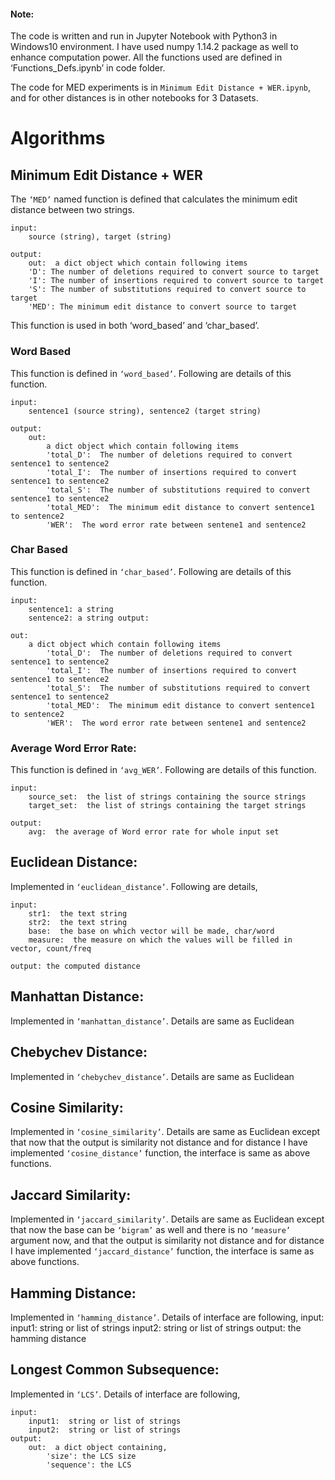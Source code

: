 #### Note: 
The code is written and run in Jupyter Notebook with Python3 in Windows10 environment. I have used numpy 1.14.2 package as well to enhance computation power. All the functions used are defined in ‘Functions_Defs.ipynb’ in code folder.

The code for MED experiments is in `Minimum Edit Distance + WER.ipynb`, and for other distances is in other notebooks for 3 Datasets.

# Algorithms
## Minimum Edit Distance + WER
The `‘MED’` named function is defined that calculates the minimum edit distance between two strings.

```
input: 
    source (string), target (string) 

output: 
    out:  a dict object which contain following items              
    'D': The number of deletions required to convert source to target              
    'I': The number of insertions required to convert source to target              
    'S': The number of substitutions required to convert source to target              
    'MED': The minimum edit distance to convert source to target 
```
This function is used in both ‘word_based’ and ‘char_based’.
### Word Based
This function is defined in `‘word_based’`. Following are details of this function. 
```
input: 
    sentence1 (source string), sentence2 (target string)    

output: 
    out:  
        a dict object which contain following items             
        'total_D':  The number of deletions required to convert sentence1 to sentence2             
        'total_I':  The number of insertions required to convert sentence1 to sentence2             
        'total_S':  The number of substitutions required to convert sentence1 to sentence2             
        'total_MED':  The minimum edit distance to convert sentence1 to sentence2  
        'WER':  The word error rate between sentene1 and sentence2
```
### Char Based
This function is defined in `‘char_based’`. Following are details of this function. 
```
input: 
    sentence1: a string 
    sentence2: a string output: 

out:  
    a dict object which contain following items             
        'total_D':  The number of deletions required to convert sentence1 to sentence2             
        'total_I':  The number of insertions required to convert sentence1 to sentence2             
        'total_S':  The number of substitutions required to convert sentence1 to sentence2             
        'total_MED':  The minimum edit distance to convert sentence1 to sentence2  
        'WER':  The word error rate between sentene1 and sentence2 
```

### Average Word Error Rate: 
 This function is defined in `‘avg_WER’`. Following are details of this function. 
```
input: 
    source_set:  the list of strings containing the source strings 
    target_set:  the list of strings containing the target strings 

output: 
    avg:  the average of Word error rate for whole input set 
```

## Euclidean Distance:
Implemented in `‘euclidean_distance’`. Following are details, 
```
input: 
    str1:  the text string 
    str2:  the text string 
    base:  the base on which vector will be made, char/word 
    measure:  the measure on which the values will be filled in vector, count/freq 

output: the computed distance 
``` 

## Manhattan Distance:
Implemented in `‘manhattan_distance’`. Details are same as Euclidean 
 
## Chebychev Distance:
Implemented in `‘chebychev_distance’`. Details are same as Euclidean 
 
## Cosine Similarity:
Implemented in `‘cosine_similarity’`. Details are same as Euclidean except that now that the output is similarity not distance and for distance I have implemented `‘cosine_distance’` function, the interface is same as above functions. 
 
## Jaccard Similarity:
Implemented in `‘jaccard_similarity’`. Details are same as Euclidean except that now the base can be `‘bigram’` as well and there is no `‘measure’` argument now, and that the output is similarity not distance and for distance I have implemented `‘jaccard_distance’` function, the interface is same as above functions. 
 
## Hamming Distance:  
Implemented in `‘hamming_distance’`. Details of interface are following, input: input1:  string or list of strings input2:  string or list of strings output: the hamming distance 
## Longest Common Subsequence:
Implemented in `‘LCS’`. Details of interface are following, 
```
input: 
    input1:  string or list of strings 
    input2:  string or list of strings 
output: 
    out:  a dict object containing,
        'size': the LCS size
        'sequence': the LCS 
```